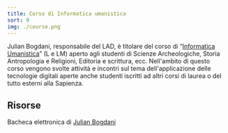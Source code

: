 ```yaml
---
title: Corso di Informatica umanistica
sort: 9
img: ./course.png
---
```


Julian Bogdani, responsabile del LAD, è titolare del corso di “[Informatica Umanistica](https://www.lettere.uniroma1.it/node/5601/20583)” (L e LM) aperto agli studenti di Scienze Archeologiche, Storia Antropologia e Religioni, Editoria e scrittura, ecc. Nell'ambito di questo corso vengono svolte attività e incontri sul tema dell'applicazione delle tecnologie digitali aperte anche studenti iscritti ad altri corsi di laurea o del tutto esterni alla Sapienza.

## Risorse

Bacheca elettronica di [Julian Bogdani](https://www.lettere.uniroma1.it/users/julian-bogdani)
